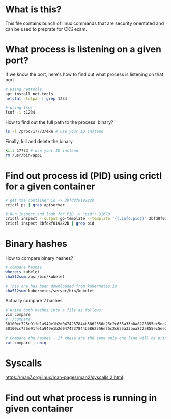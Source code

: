 # What is this?
This file contains bunch of linux commands that are security orientated and can be used to preprate for CKS exam.

# What process is listening on a given port?

If we know the port, here's how to find out what process is listening on that port
```bash
# Using nettools
apt install net-tools
netstat -tulpan | grep 1234

# using lsof
lsof -i :1234
```

How to find out the full path to the process' binary?
```bash
ls -l /proc/17773/exe # use your ID instead
```

Finally, kill and delete the binary
```bash
kill 17773 # use your ID instead
rm /usr/bin/app1
```

# Find out process id (PID) using crictl for a given container
```bash
# get the container id -> 3bfd8f019282b
crictl ps | grep apiserver

# Run inspect and look for PID -> "pid": 31670
crictl inspect --output go-template --template '{{.info.pid}}' 3bfd8f019282b
crictl inspect 3bfd8f019282b | grep pid
```

# Binary hashes

How to compare binary hashes?
```bash
# compare hashes
whereis kubelet
sha512sum /usr/bin/kubelet

# This one has been downloaded from kubernetes.io
sha512sum kubernetes/server/bin/kubelet
```

Actually compare 2 hashes
```bash
# Write both hashes into a file as follows:
vim compare
# ./compare
60100cc725e91fe1a949e1b2d0474237844b5862556e25c2c655a33b0a8225855ec5ee22fa4927e6c46a60d43a7c4403a27268f96fbb726307d1608b44f38a60  
60100cc725e91fe1a949e1b2d0474237844b5862556e25c2c655a33boa8225855ec5ee22fa4927e6c46a60d43a7c4403a27268f96fbb726307d1608b44f38a60

# Compare the hashes - if these are the same only one line will be printed.
cat compare | uniq
```

# Syscalls
https://man7.org/linux/man-pages/man2/syscalls.2.html

# Find out what process is running in given container
 